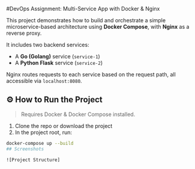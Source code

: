 #DevOps Assignment: Multi-Service App with Docker & Nginx

This project demonstrates how to build and orchestrate a simple microservice-based architecture using **Docker Compose**, with **Nginx** as a reverse proxy.

It includes two backend services:
- A **Go (Golang)** service (`service-1`)
- A **Python Flask** service (`service-2`)

Nginx routes requests to each service based on the request path, all accessible via `localhost:8080`.



## ⚙️ How to Run the Project

> Requires Docker & Docker Compose installed.

1. Clone the repo or download the project
2. In the project root, run:

```bash
docker-compose up --build
## Screenshots

![Project Structure]

